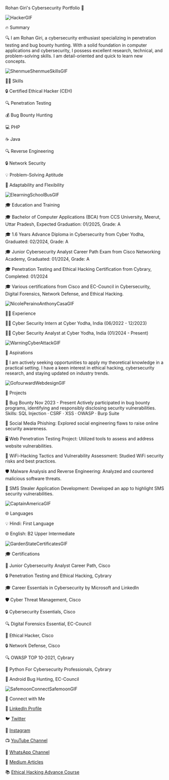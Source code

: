 Rohan Giri's Cybersecurity Portfolio 🚀

![HackerGIF](https://github.com/RohanGiriSquad/RohanGiriSquad/assets/162410556/c036cea6-75c7-4514-bb58-1fa9f836afff)

🔥 Summary

🔍 I am Rohan Giri, a cybersecurity enthusiast specializing in penetration testing and bug bounty hunting. With a solid foundation in computer applications and cybersecurity, I possess excellent research, technical, and problem-solving skills. I am detail-oriented and quick to learn new concepts.

![ShenmueShenmueSkillsGIF](https://github.com/RohanGiriSquad/RohanGiriSquad/assets/162410556/c0267a5a-d154-4153-9773-e85c6a97a6a3)

 🧑‍💻 Skills
 
🔒 Certified Ethical Hacker (CEH)

🔍 Penetration Testing

💰 Bug Bounty Hunting

💻 PHP

☕ Java

🔍 Reverse Engineering

🔒 Network Security

💡 Problem-Solving Aptitude

🔄 Adaptability and Flexibility

![ElearningSchoolBusGIF](https://github.com/RohanGiriSquad/RohanGiriSquad/assets/162410556/2ba501fb-0b79-46c8-9d57-bfeac4ca2598)

  🎓 Education and Training
  
🎓 Bachelor of Computer Applications (BCA) from CCS University, Meerut, Uttar Pradesh, Expected Graduation: 01/2025, Grade: A

🎓 1.6 Years Advance Diploma in Cybersecurity from Cyber Yodha, Graduated: 02/2024, Grade: A

🎓 Junior Cybersecurity Analyst Career Path Exam from Cisco Networking Academy, Graduated: 01/2024, Grade: A

🎓 Penetration Testing and Ethical Hacking Certification from Cybrary, Completed: 01/2024

🎓 Various certifications from Cisco and EC-Council in Cybersecurity, Digital Forensics, Network Defense, and Ethical Hacking.

![NicolePerainoAnthonyCasaGIF](https://github.com/RohanGiriSquad/RohanGiriSquad/assets/162410556/b5325b3e-1f40-4d57-8a9c-3c5d1256b3eb)

 👨‍💼 Experience
 
👨‍💼 Cyber Security Intern at Cyber Yodha, India (06/2022 - 12/2023)

👨‍💼 Cyber Security Analyst at Cyber Yodha, India (01/2024 - Present)

![WarningCyberAttackGIF](https://github.com/RohanGiriSquad/RohanGiriSquad/assets/162410556/e0db965f-7b03-4fce-9a2a-a484e48a85d4)

 💼 Aspirations
 
🎯 I am actively seeking opportunities to apply my theoretical knowledge in a practical setting. I have a keen interest in ethical hacking, cybersecurity research, and staying updated on industry trends.

![GofourwardWebdesignGIF](https://github.com/RohanGiriSquad/RohanGiriSquad/assets/162410556/50adab5f-2140-49c4-9122-2dabd8f8aefe)

 🚀 Projects
 
🐞 Bug Bounty
Nov 2023 - Present
Actively participated in bug bounty programs, identifying and responsibly disclosing security vulnerabilities.
Skills: SQL Injection · CSRF · XSS · OWASP · Burp Suite

🎣 Social Media Phishing: Explored social engineering flaws to raise online security awareness.

🖥️ Web Penetration Testing Project: Utilized tools to assess and address website vulnerabilities.

📡 WiFi-Hacking Tactics and Vulnerability Assessment: Studied WiFi security risks and best practices.

🛡️ Malware Analysis and Reverse Engineering: Analyzed and countered malicious software threats.

📱 SMS Stealer Application Development: Developed an app to highlight SMS security vulnerabilities.

![CaptainAmericaGIF](https://github.com/RohanGiriSquad/RohanGiriSquad/assets/162410556/be48091f-7087-4bd4-8cd3-61cafa7bf850)

 🌐 Languages
 
💡 Hindi: First Language

🌐 English: B2 Upper Intermediate

![GardenStateCertificatesGIF](https://github.com/RohanGiriSquad/RohanGiriSquad/assets/162410556/617caedc-0133-40ba-8401-43fc71486e69)

🎓 Certifications

🔑 Junior Cybersecurity Analyst Career Path, Cisco

🔒 Penetration Testing and Ethical Hacking, Cybrary

🎓 Career Essentials in Cybersecurity by Microsoft and LinkedIn

🛡️ Cyber Threat Management, Cisco

🔒 Cybersecurity Essentials, Cisco

🔍 Digital Forensics Essential, EC-Council

🔑 Ethical Hacker, Cisco

🔒 Network Defense, Cisco

🔍 OWASP TOP 10-2021, Cybrary

🐍 Python For Cybersecurity Professionals, Cybrary

🐞 Android Bug Hunting, EC-Council

![SafemoonConnectSafemoonGIF](https://github.com/RohanGiriSquad/RohanGiriSquad/assets/162410556/a444c8ca-e152-485a-b29e-a30ba400bbfa)

 🤝 Connect with Me
 
🔗 [LinkedIn Profile](https://www.linkedin.com/in/rohan-giri-cybersecurity)

🐦 [Twitter](https://twitter.com/penetestersquad)

📸 [Instagram](https://www.instagram.com/penetestersquad)

📺 [YouTube Channel](https://www.youtube.com/penetestersquad)

📱 [WhatsApp Channel](https://whatsapp.com/channel/0029VaDOOX5KAwElMe1aZ12o)

📝 [Medium Articles](https://medium.com/@securelearn)

📚 [Ethical Hacking Advance Course](https://rb.gy/i71dzw)

